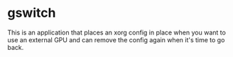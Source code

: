 # gswitch

This is an application that places an xorg config in place when you want to use an external GPU and can remove the config again when it's time to go back.
